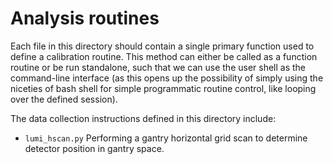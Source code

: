 # Analysis routines

Each file in this directory should contain a single primary function used to
define a calibration routine. This method can either be called as a function
routine or be run standalone, such that we can use the user shell as the
command-line interface (as this opens up the possibility of simply using the
niceties of bash shell for simple programmatic routine control, like looping
over the defined session).

The data collection instructions defined in this directory include:

- `lumi_hscan.py` Performing a gantry horizontal grid scan to determine detector
  position in gantry space.
